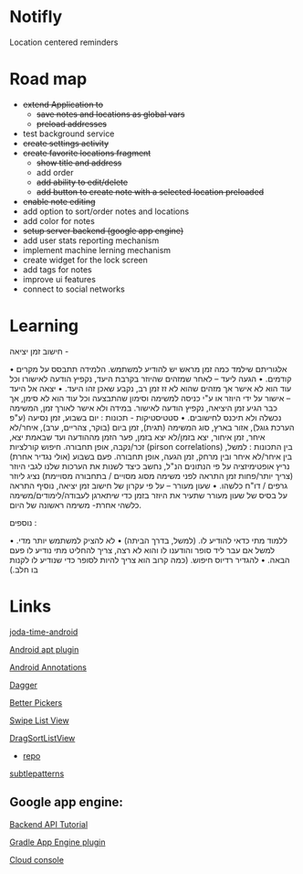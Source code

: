 Notifly
=======
Location centered reminders

Road map
========

* ~~extend Application to~~
  * ~~save notes and locations as global vars~~
  * ~~preload addresses~~
* test background service 
* ~~create settings activity~~
* ~~create favorite locations fragment~~
  * ~~show title and address~~ 
  * add order
  * ~~add ability to edit/delete~~
  * ~~add button to create note with a selected location preloaded~~
* ~~enable note editing~~
* add option to sort/order notes and locations
* add color for notes
* ~~setup server backend (google app engine)~~
* add user stats reporting mechanism
* implement machine lerning mechanism
* create widget for the lock screen
* add tags for notes
* improve ui features
* connect to social networks


Learning
========

חישוב זמן יציאה -

•	אלגוריתם שילמד כמה זמן מראש יש להודיע למשתמש. הלמידה תתבסס על מקרים קודמים.
•	הגעה ליעד – לאחר שמזהים שהיוזר בקרבת היעד, נקפיץ הודעה לאישורו וכל עוד הוא לא אישר אך מזהים שהוא לא זז זמן רב, נקבע שאכן זהו היעד.
•	יצאה אל היעד – אישור על ידי היוזר או ע"י כניסה למשימה וסימון שהתבצעה וכל עוד הוא לא סימן, אך כבר הגיע זמן היציאה, נקפיץ הודעה לאישור. במידה ולא אישר לאורך זמן, המשימה נכשלה ולא תיכנס לחישובים.
•	סטטיסטיקות -
תכונות : יום בשבוע, זמן נסיעה (ע"פ הערכת גוגל), אזור בארץ, סוג המשימה (תגית), זמן ביום (בוקר, צהריים, ערב), איחר/לא איחר, זמן איחור, יצא בזמן/לא יצא בזמן, פער הזמן מההודעה ועד שבאמת יצא, זכר/נקבה, אופן תחבורה.
חיפוש קורלציות (pirson correlations) בין התכונות : למשל, בין איחר/לא איחר ובין מרחק, זמן הגעה, אופן תחבורה.
פעם בשבוע (אולי נגדיר אחרת) נריץ אופטימיזציה על פי הנתונים הנ"ל, נחשב כיצד לשנות את הערכות שלנו לגבי היוזר (צריך יותר/פחות זמן התראה לפני משימה מסוג מסויים / בתחבורה מסויימת)
נציג ליוזר גרפים / דו"ח כלשהו.
•	שעון מעורר – על פי עקרון של חישוב זמן יציאה, נוסיף התראה על בסיס של שעון מעורר שתעיר את היוזר בזמן כדי שיתארגן לעבודה/לימודים/משימה כלשהי אחרת- משימה ראשונה של היום.

נוספים :

•	ללמוד מתי כדאי להודיע לו. (למשל, בדרך הביתה)
•	לא להציק למשתמש יותר מדי. למשל אם עבר ליד סופר והודענו לו והוא לא רצה, צריך להחליט מתי נודיע לו פעם הבאה.
•	להגדיר רדיוס חיפוש. (כמה קרוב הוא צריך להיות לסופר כדי שנודיע לו לקנות בו חלב.)



Links
=====

[joda-time-android](https://github.com/dlew/joda-time-android)

[Android apt plugin](https://bitbucket.org/hvisser/android-apt)

[Android Annotations](https://github.com/excilys/androidannotations)

[Dagger](http://square.github.io/dagger/)

[Better Pickers](https://github.com/derekbrameyer/android-betterpickers)

[Swipe List View](https://github.com/47deg/android-swipelistview)

[DragSortListView](https://github.com/bauerca/drag-sort-listview)
* [repo](https://github.com/Goddchen/mvn-repo)

[subtlepatterns](http://subtlepatterns.com)


Google app engine:
------------------
[Backend API Tutorial](https://developers.google.com/appengine/docs/java/endpoints/getstarted/backend/)

[Gradle App Engine plugin](https://github.com/GoogleCloudPlatform/gradle-appengine-plugin)

[Cloud console](https://cloud.google.com/console)



